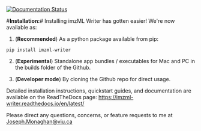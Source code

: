 [![Documentation Status](https://readthedocs.org/projects/imzml-writer/badge/?version=latest)](https://imzml-writer.readthedocs.io/en/latest/?badge=latest)

#**Installation:**#
Installing imzML Writer has gotten easier! We're now available as:

1. (**Recommended**) As a python package available from pip:

```
pip install imzml-writer
```

2. (**Experimental**) Standalone app bundles / executables for Mac and PC in the builds folder of the Github.

3. (**Developer mode**) By cloning the Github repo for direct usage.

Detailed installation instructions, quickstart guides, and documentation are available on the ReadTheDocs page:
https://imzml-writer.readthedocs.io/en/latest/

Please direct any questions, concerns, or feature requests to me at Joseph.Monaghan@viu.ca
